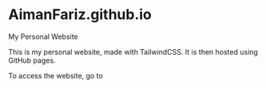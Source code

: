 # AimanFariz.github.io
My Personal Website


This is my personal website, made with TailwindCSS. It is then hosted using GitHub pages.

To access the website, go to 

